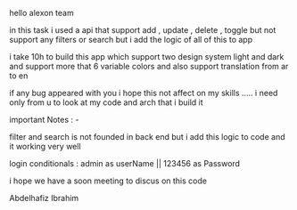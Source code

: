 hello alexon team 

in this task i used a api that support add , update , delete , toggle but not support any filters or search but i add the logic of all of this to app

i take 10h to build this app which support two design system light and dark and support more that 6 variable colors and also support translation from ar to en

if any bug appeared with you i hope this not affect on my skills ..... i need only from u to look at my code and arch that i build it 


important Notes : -

filter and search is not founded in back end but i add this logic to code and it working very well
 
login conditionals : admin as userName || 123456 as Password

i hope we have a soon meeting to discus on this code 





Abdelhafiz Ibrahim 